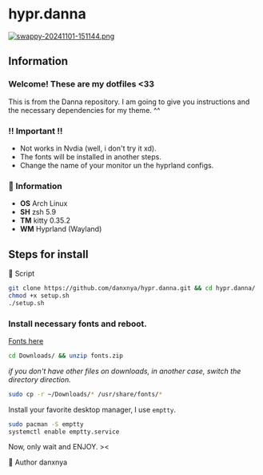 # hypr.danna
[![swappy-20241101-151144.png](https://i.postimg.cc/MGw6906G/swappy-20241101-151144.png)](https://postimg.cc/JsTCnkBw)
## Information

### Welcome! These are my dotfiles <33
This is from the Danna repository. I am going to give you instructions and the necessary dependencies for my theme. ^^

### ‼️ Important !!
- Not works in Nvdia (well, i don't try it xd).
- The fonts will be installed in another steps.
- Change the name of your monitor un the hyprland configs.

### 🍧 Information

-  **OS** Arch Linux
-  **SH** zsh 5.9
-  **TM** kitty 0.35.2
-  **WM** Hyprland (Wayland)

## Steps for install

🔧 Script
```sh
git clone https://github.com/danxnya/hypr.danna.git && cd hypr.danna/
chmod +x setup.sh
./setup.sh
```

### Install necessary fonts and reboot.
[Fonts here](https://mega.nz/file/GxFVSLLY#etuNc6QRrEl6wgl_ZatvomojDhkBTFPqlKS7ELk7KAM)
```sh
cd Downloads/ && unzip fonts.zip
```
*if you don't have other files on downloads, in another case, switch the directory direction.*
```sh
sudo cp -r ~/Downloads/* /usr/share/fonts/*
```
Install your favorite desktop manager, I use `emptty`.
```sh
sudo pacman -S emptty
systemctl enable emptty.service
```

Now, only wait and ENJOY. ><


👤 Author
danxnya
